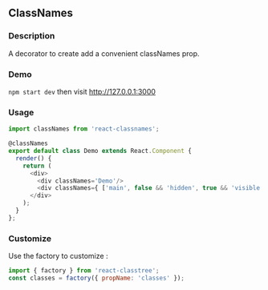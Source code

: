 ## ClassNames

### Description
A decorator to create add a convenient classNames prop.

### Demo
`npm start dev` then visit http://127.0.0.1:3000

### Usage
```js
import classNames from 'react-classnames';

@classNames
export default class Demo extends React.Component {
  render() {
    return (
      <div>
        <div classNames='Demo'/>
        <div classNames={ ['main', false && 'hidden', true && 'visible'] } className='other-class'/>
      </div>
    );
  }
};
```

### Customize
Use the factory to customize :
```js
import { factory } from 'react-classtree';
const classes = factory({ propName: 'classes' });
```
